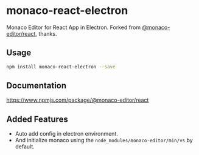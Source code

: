 # monaco-react-electron

Monaco Editor for React App in Electron. Forked from [@monaco-editor/react](https://www.npmjs.com/package/@monaco-editor/react), thanks.

## Usage

```sh
npm install monaco-react-electron --save
```

## Documentation

https://www.npmjs.com/package/@monaco-editor/react

## Added Features

- Auto add config in electron environment.
- And initialize monaco using the `node_modules/monaco-editor/min/vs` by default.

